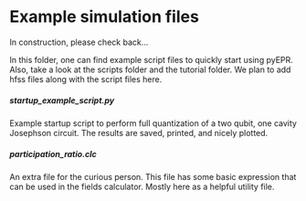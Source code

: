 Example simulation files 
===================

In construction, please check back...

In this folder, one can find example script files to quickly start using pyEPR.
Also, take a look at the scripts folder and the tutorial folder. 
We plan to add hfss files along with the script files here. 

##### startup_example_script.py
Example startup script to perform full quantization of a two qubit, one cavity Josephson circuit.
The results are saved, printed, and nicely plotted.

##### participation_ratio.clc
An extra file for the curious person. This file has some basic expression that can be used in the fields calculator. Mostly here as a helpful utility file. 